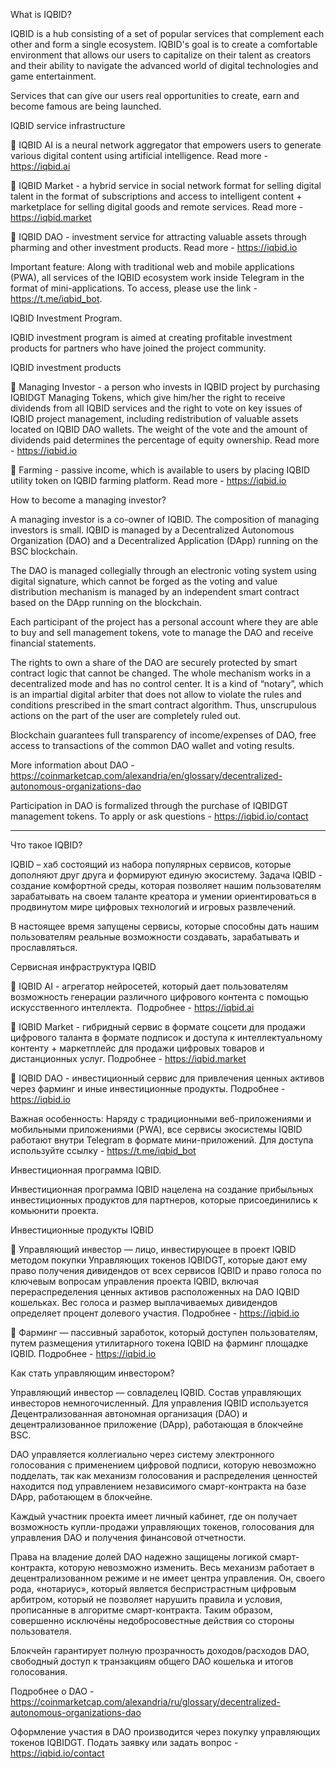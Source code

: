 What is IQBID?

IQBID is a hub consisting of a set of popular services that complement each other and form a single ecosystem. IQBID's goal is to create a comfortable environment that allows our users to capitalize on their talent as creators and their ability to navigate the advanced world of digital technologies and game entertainment.

Services that can give our users real opportunities to create, earn and become famous are being launched.

IQBID service infrastructure

🔹 IQBID AI is a neural network aggregator that empowers users to generate various digital content using artificial intelligence.  Read more - https://iqbid.ai

🔹 IQBID Market - a hybrid service in social network format for selling digital talent in the format of subscriptions and access to intelligent content + marketplace for selling digital goods and remote services. Read more - https://iqbid.market

🔹 IQBID DAO - investment service for attracting valuable assets through pharming and other investment products. Read more - https://iqbid.io

Important feature: Along with traditional web and mobile applications (PWA), all services of the IQBID ecosystem work inside Telegram in the format of mini-applications. To access, please use the link - https://t.me/iqbid_bot.

IQBID Investment Program.

IQBID investment program is aimed at creating profitable investment products for partners who have joined the project community.

IQBID investment products

🔹 Managing Investor - a person who invests in IQBID project by purchasing IQBIDGT Managing Tokens, which give him/her the right to receive dividends from all IQBID services and the right to vote on key issues of IQBID project management, including redistribution of valuable assets located on IQBID DAO wallets. The weight of the vote and the amount of dividends paid determines the percentage of equity ownership. Read more - https://iqbid.io

🔹 Farming - passive income, which is available to users by placing IQBID utility token on IQBID farming platform. Read more - https://iqbid.io

How to become a managing investor?

A managing investor is a co-owner of IQBID. The composition of managing investors is small. IQBID is managed by a Decentralized Autonomous Organization (DAO) and a Decentralized Application (DApp) running on the BSC blockchain.

The DAO is managed collegially through an electronic voting system using digital signature, which cannot be forged as the voting and value distribution mechanism is managed by an independent smart contract based on the DApp running on the blockchain.

Each participant of the project has a personal account where they are able to buy and sell management tokens, vote to manage the DAO and receive financial statements. 

The rights to own a share of the DAO are securely protected by smart contract logic that cannot be changed. The whole mechanism works in a decentralized mode and has no control center. It is a kind of “notary”, which is an impartial digital arbiter that does not allow to violate the rules and conditions prescribed in the smart contract algorithm. Thus, unscrupulous actions on the part of the user are completely ruled out. 

Blockchain guarantees full transparency of income/expenses of DAO, free access to transactions of the common DAO wallet and voting results.

More information about DAO - https://coinmarketcap.com/alexandria/en/glossary/decentralized-autonomous-organizations-dao

Participation in DAO is formalized through the purchase of IQBIDGT management tokens. To apply or ask questions - https://iqbid.io/contact

------------------------------------------

Что такое IQBID?

IQBID – хаб состоящий из набора популярных сервисов, которые дополняют друг друга и формируют единую экосистему. Задача IQBID  - создание комфортной среды, которая позволяет нашим пользователям зарабатывать на своем таланте креатора и умении ориентироваться в продвинутом мире цифровых технологий и игровых развлечений.

В настоящее время запущены сервисы, которые способны дать нашим пользователям реальные возможности создавать, зарабатывать и прославляться.

Сервисная инфраструктура IQBID

🔹 IQBID AI  - агрегатор нейросетей, который дает пользователям возможность генерации различного цифрового контента с помощью искусственного интеллекта.  Подробнее  - https://iqbid.ai  
       
🔹 IQBID Market  - гибридный сервис в формате соцсети для продажи цифрового таланта в формате подписок и доступа к интеллектуальному контенту + маркетплейс для продажи цифровых товаров и дистанционных услуг. Подробнее - https://iqbid.market 

🔹 IQBID DAO  - инвестиционный сервис для привлечения ценных активов через фарминг и иные инвестиционные продукты. Подробнее - https://iqbid.io 

Важная особенность: Наряду с традиционными веб-приложениями и мобильными приложениями (PWA), все сервисы экосистемы IQBID работают внутри Telegram в формате мини-приложений. Для доступа используйте ссылку - https://t.me/iqbid_bot 

Инвестиционная программа IQBID.

Инвестиционная программа IQBID нацелена на создание прибыльных инвестиционных продуктов для партнеров, которые присоединились к комьюнити проекта.

Инвестиционные продукты IQBID

🔹 Управляющий инвестор — лицо, инвестирующее в проект IQBID методом покупки Управляющих токенов IQBIDGT, которые дают ему право получения дивидендов от всех сервисов IQBID и право голоса по ключевым вопросам управления проекта IQBID, включая перераспределения ценных активов расположенных на DAO IQBID кошельках. Вес голоса и размер выплачиваемых дивидендов определяет процент долевого участия. Подробнее - https://iqbid.io

🔹 Фарминг — пассивный заработок, который доступен пользователям, путем размещения утилитарного токена IQBID на фарминг площадке IQBID. Подробнее - https://iqbid.io


Как стать управляющим инвестором?

Управляющий инвестор — совладелец IQBID. Состав управляющих инвесторов  немногочисленный. Для управления IQBID используется Децентрализованная автономная организация (DAO) и децентрализованное приложение (DApp), работающая в блокчейне BSC.

DAO управляется коллегиально через систему электронного голосования с применением цифровой подписи, которую невозможно подделать, так как механизм голосования и распределения ценностей находится под управлением независимого смарт-контракта на базе DApp, работающем в блокчейне.

Каждый участник проекта имеет личный кабинет, где он получает возможность купли-продажи управляющих токенов, голосования для управления DAO и получения финансовой отчетности. 

Права на владение долей DAO надежно защищены логикой смарт-контракта, которую невозможно изменить. Весь механизм работает в децентрализованном режиме и не имеет центра управления. Он, своего рода, «нотариус», который является беспристрастным цифровым арбитром, который не позволяет нарушить правила и условия, прописанные в алгоритме смарт-контракта. Таким образом, совершенно исключёны недобросовестные действия со стороны пользователя. 

Блокчейн гарантирует полную прозрачность доходов/расходов DAO, свободный доступ к транзакциям общего DAO кошелька и итогов голосования.

Подробнее о DAO - https://coinmarketcap.com/alexandria/ru/glossary/decentralized-autonomous-organizations-dao 

Оформление участия в DAO производится через покупку управляющих токенов IQBIDGT. Подать заявку или задать вопрос - https://iqbid.io/contact
